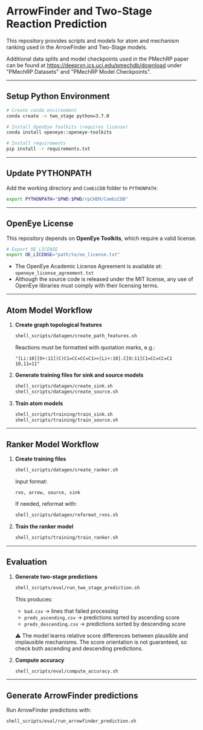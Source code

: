 # ArrowFinder and Two-Stage Reaction Prediction

This repository provides scripts and models for atom and mechanism ranking used in the ArrowFinder and Two-Stage models.

Additional data splits and model checkpoints used in the PMechRP paper can be found at https://deeprxn.ics.uci.edu/pmechdb/download under "PMechRP Datasets" and "PMechRP Model Checkpoints".

---

## Setup Python Environment

```bash
# Create conda environment
conda create -n two_stage python=3.7.0

# Install OpenEye Toolkits (requires license)
conda install openeye::openeye-toolkits

# Install requirements
pip install -r requirements.txt
```

---

## Update PYTHONPATH

Add the working directory and `CombiCDB` folder to `PYTHONPATH`:

```bash
export PYTHONPATH="$PWD:$PWD/rpCHEM/CombiCDB"
```

---

## OpenEye License

This repository depends on **OpenEye Toolkits**, which require a valid license.

```bash
# Export OE_LICENSE
export OE_LICENSE="path/to/oe_license.txt"
```

- The OpenEye Academic License Agreement is available at: `openeye_license_agreement.txt`  
- Although the source code is released under the MIT license, any use of OpenEye libraries must comply with their licensing terms.

---

## Atom Model Workflow

1. **Create graph topological features**  
   ```bash
   shell_scripts/datagen/create_path_features.sh
   ```
   Reactions must be formatted with quotation marks, e.g.:

   ```text
   "[Li:10][O+:11](C)C1=CC=CC=C1>>[Li+:10].C[O:11]C1=CC=CC=C1 10,11=11"
   ```

2. **Generate training files for sink and source models**  
   ```bash
   shell_scripts/datagen/create_sink.sh
   shell_scripts/datagen/create_source.sh
   ```

3. **Train atom models**  
   ```bash
   shell_scripts/training/train_sink.sh
   shell_scripts/training/train_source.sh
   ```

---

## Ranker Model Workflow

1. **Create training files**  
   ```bash
   shell_scripts/datagen/create_ranker.sh
   ```
   Input format:  
   ```text
   rxn, arrow, source, sink
   ```
   If needed, reformat with:  
   ```bash
   shell_scripts/datagen/reformat_rxns.sh
   ```

2. **Train the ranker model**  
   ```bash
   shell_scripts/training/train_ranker.sh
   ```

---

## Evaluation

1. **Generate two-stage predictions**  
   ```bash
   shell_scripts/eval/run_two_stage_prediction.sh
   ```
   This produces:
   - `bad.csv` → lines that failed processing  
   - `preds_ascending.csv` → predictions sorted by ascending score  
   - `preds_descending.csv` → predictions sorted by descending score  

   ⚠️ The model learns relative score differences between plausible and implausible mechanisms. The score orientation is not guaranteed, so check both ascending and descending predictions.

2. **Compute accuracy**  
   ```bash
   shell_scripts/eval/compute_accuracy.sh
   ```

---

## Generate ArrowFinder predictions

Run ArrowFinder predictions with:

```bash
shell_scripts/eval/run_arrowfinder_prediction.sh
```
